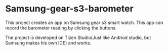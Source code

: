 # Samsung-gear-s3-barometer

This project creates an app on Samsung gear s3 smart watch. This app can record the barometer reading by clicking the buttons. 

The project is developed on Tizen Studio(Just like Andriod studio, but Samsung makes his own IDE) and works.

